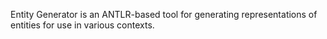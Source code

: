 Entity Generator is an ANTLR-based tool for generating representations of entities for use in various contexts.

